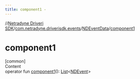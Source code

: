 ```yaml
---
title: component1 -
---
```

//[Netradyne Driveri SDK](../../index.md)/[com.netradyne.driverisdk.events](../index.md)/[NDEventData](index.md)/[component1](component1.md)



# component1  
[common]  
Content  
operator fun [component1](component1.md)(): [List](https://kotlinlang.org/api/latest/jvm/stdlib/kotlin.collections/-list/index.html)<[NDEvent](../-n-d-event/index.md)>  



